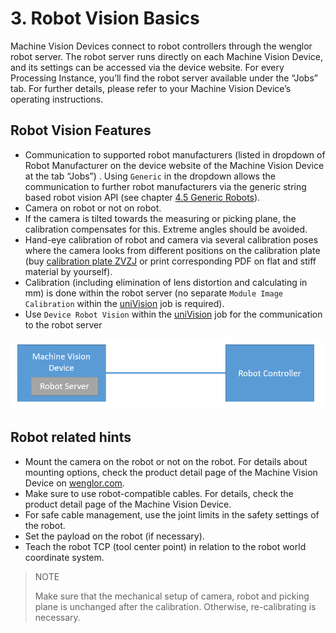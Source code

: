 # 3. Robot Vision Basics

Machine Vision Devices connect to robot controllers through the wenglor robot server. The robot server runs directly on each Machine Vision Device, and its settings can be accessed via the device website. For every Processing Instance, you’ll find the robot server available under the “Jobs” tab. For further details, please refer to your Machine Vision Device’s operating instructions.

## Robot Vision Features

- Communication to supported robot manufacturers (listed in dropdown of Robot Manufacturer on the device website of the Machine Vision Device at the tab “Jobs”) . Using `Generic` in the dropdown allows the communication to further robot manufacturers via the generic string based robot vision API (see chapter [4.5 Generic Robots](4_0_robot_vision_server/4_5_0_generic_robots.md)).
- Camera on robot or not on robot.
- If the camera is tilted towards the measuring or picking plane, the calibration compensates for this. Extreme angles should be avoided.
- Hand-eye calibration of robot and camera via several calibration poses where the camera looks from different positions on the calibration plate (buy [calibration plate ZVZJ](https://www.wenglor.com/en/Accessories/Optics-Filters-Deflectors-and-Focusers/Calibration-Plates/c/cxmCID222488) or print corresponding PDF on flat and stiff material by yourself).
- Calibration (including elimination of lens distortion and calculating in mm) is done within the robot server (no separate `Module Image Calibration` within the [uniVision](https://www.wenglor.com/en/Machine-Vision/Machine-Vision-Software/Image-Processing-Software-uniVision-3/c/cxmCID222459) job is required).
- Use `Device Robot Vision` within the [uniVision](https://www.wenglor.com/en/Machine-Vision/Machine-Vision-Software/Image-Processing-Software-uniVision-3/c/cxmCID222459) job for the communication to the robot server

![robot_vision_server](images/robot_vision_server.png)

## Robot related hints

- Mount the camera on the robot or not on the robot. For details about mounting options, check the product detail page of the Machine Vision Device on [wenglor.com](https://www.wenglor.com/Machine-Vision/s/Machine+Vision).
- Make sure to use robot-compatible cables. For details, check the product detail page of the Machine Vision Device.
- For safe cable management, use the joint limits in the safety settings of the robot.
- Set the payload on the robot (if necessary).
- Teach the robot TCP (tool center point) in relation to the robot world coordinate system.

> NOTE
>
> Make sure that the mechanical setup of camera, robot and picking plane is unchanged after the calibration. Otherwise, re-calibrating is necessary.
